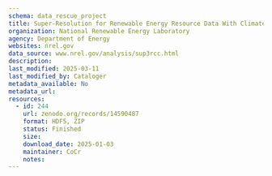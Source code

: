 ```yaml
---
schema: data_rescue_project 
title: Super-Resolution for Renewable Energy Resource Data With Climate Change Impacts (Super3rCC)
organization: National Renewable Energy Laboratory
agency: Department of Energy
websites: nrel.gov
data_source: www.nrel.gov/analysis/sup3rcc.html
description: 
last_modified: 2025-03-11
last_modified_by: Cataloger
metadata_available: No
metadata_url: 
resources:
  - id: 244
    url: zenodo.org/records/14590487
    format: HDF5, ZIP
    status: Finished
    size: 
    download_date: 2025-01-03
    maintainer: CoCr
    notes: 
---
```

